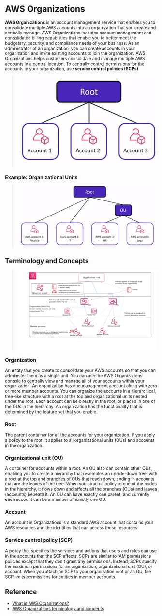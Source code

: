# AWS Organizations

**AWS Organizations** is an account management service that enables you to consolidate multiple AWS accounts into an organization that you create and centrally manage. AWS Organizations includes account management and consolidated billing capabilities that enable you to better meet the budgetary, security, and compliance needs of your business. As an administrator of an organization, you can create accounts in your organization and invite existing accounts to join the organization. AWS Organizations helps customers consolidate and manage multiple AWS accounts in a central location. To centrally control permissions for the accounts in your organization, use **service control policies (SCPs)**.

> ![AWS Organizations](assets/img/aws-organizations.png)

### Example: Organizational Units
> ![organizational-units-example](assets/img/organizational-units-example.png)

## Terminology and Concepts

> ![AWS Account OU](assets/img/account-ou.png)

### Organization
An entity that you create to consolidate your AWS accounts so that you can administer them as a single unit. You can use the AWS Organizations console to centrally view and manage all of your accounts within your organization. An organization has one management account along with zero or more member accounts. You can organize the accounts in a hierarchical, tree-like structure with a root at the top and organizational units nested under the root. Each account can be directly in the root, or placed in one of the OUs in the hierarchy. An organization has the functionality that is determined by the feature set that you enable.

### Root
The parent container for all the accounts for your organization. If you apply a policy to the root, it applies to all organizational units (OUs) and accounts in the organization.

### Organizational unit (OU)
A container for accounts within a root. An OU also can contain other OUs, enabling you to create a hierarchy that resembles an upside-down tree, with a root at the top and branches of OUs that reach down, ending in accounts that are the leaves of the tree. When you attach a policy to one of the nodes in the hierarchy, it flows down and affects all the branches (OUs) and leaves (accounts) beneath it. An OU can have exactly one parent, and currently each account can be a member of exactly one OU.

### Account
An account in Organizations is a standard AWS account that contains your AWS resources and the identities that can access those resources.

### Service control policy (SCP)
A policy that specifies the services and actions that users and roles can use in the accounts that the SCP affects. SCPs are similar to IAM permissions policies except that they don't grant any permissions. Instead, SCPs specify the maximum permissions for an organization, organizational unit (OU), or account. When you attach an SCP to your organization root or an OU, the SCP limits permissions for entities in member accounts.

## Reference
* [What is AWS Organizations?](https://docs.aws.amazon.com/organizations/latest/userguide/orgs_introduction.html)
* [AWS Organizations terminology and concepts](https://docs.aws.amazon.com/organizations/latest/userguide/orgs_getting-started_concepts.html)